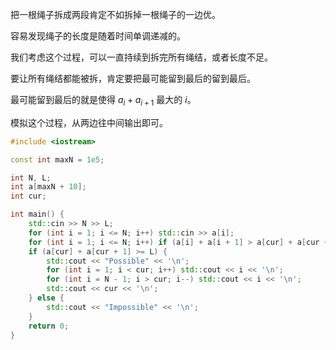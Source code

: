 把一根绳子拆成两段肯定不如拆掉一根绳子的一边优。

容易发现绳子的长度是随着时间单调递减的。

我们考虑这个过程，可以一直持续到拆完所有绳结，或者长度不足。

要让所有绳结都能被拆，肯定要把最可能留到最后的留到最后。

最可能留到最后的就是使得 $a_i + a_{i + 1}$ 最大的 $i$。

模拟这个过程，从两边往中间输出即可。

```cpp
#include <iostream>

const int maxN = 1e5;

int N, L;
int a[maxN + 10];
int cur;

int main() {
    std::cin >> N >> L;
    for (int i = 1; i <= N; i++) std::cin >> a[i];
    for (int i = 1; i <= N; i++) if (a[i] + a[i + 1] > a[cur] + a[cur + 1]) cur = i;
    if (a[cur] + a[cur + 1] >= L) {
        std::cout << "Possible" << '\n';
        for (int i = 1; i < cur; i++) std::cout << i << '\n';
        for (int i = N - 1; i > cur; i--) std::cout << i << '\n';
        std::cout << cur << '\n';
    } else {
        std::cout << "Impossible" << '\n';
    }
    return 0;
}
```